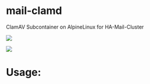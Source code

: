 # mail-clamd
ClamAV Subcontainer on AlpineLinux for HA-Mail-Cluster

[![](https://images.microbadger.com/badges/image/amssn/mail-clamd.svg)](https://microbadger.com/images/amssn/mail-clamd "Get your own image badge on microbadger.com")

[![](https://images.microbadger.com/badges/version/amssn/mail-clamd.svg)](https://microbadger.com/images/amssn/mail-clamd "Get your own version badge on microbadger.com")

# Usage:
